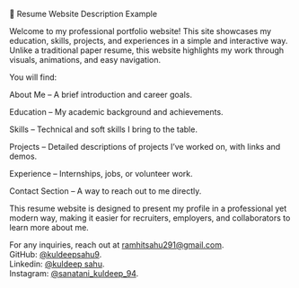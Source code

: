 📌 Resume Website Description Example

Welcome to my professional portfolio website!
This site showcases my education, skills, projects, and experiences in a simple and interactive way. Unlike a traditional paper resume, this website highlights my work through visuals, animations, and easy navigation.

You will find:

About Me – A brief introduction and career goals.

Education – My academic background and achievements.

Skills – Technical and soft skills I bring to the table.

Projects – Detailed descriptions of projects I’ve worked on, with links and demos.

Experience – Internships, jobs, or volunteer work.

Contact Section – A way to reach out to me directly.

This resume website is designed to present my profile in a professional yet modern way, making it easier for recruiters, employers, and collaborators to learn more about me.


For any inquiries, reach out at [ramhitsahu291@gmail.com](mailto:ramhitsahu291@gmail.com).<br>
GitHub: [@kuldeepsahu9](https://github.com/kuldeepsahu9).<br>
Linkedin: [@kuldeep sahu](https://www.linkedin.com/in/kuldeep-sahu-35a97b256?utm_source=share&utm_campaign=share_via&utm_content=profile&utm_medium=android_app).<br>
Instagram: [@sanatani_kuldeep_94](https://www.instagram.com/sanatani_kuldeep_94?igsh=NHFha3RvYWpzaDcx).<br>
